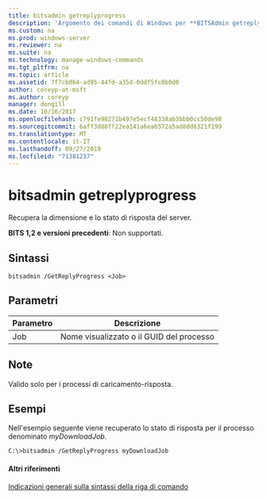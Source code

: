 ```yaml
---
title: bitsadmin getreplyprogress
description: 'Argomento dei comandi di Windows per **BITSAdmin getreplyprogress** : recupera le dimensioni e lo stato della risposta del server.'
ms.custom: na
ms.prod: windows-server
ms.reviewer: na
ms.suite: na
ms.technology: manage-windows-commands
ms.tgt_pltfrm: na
ms.topic: article
ms.assetid: 7f7cb0b4-ad95-44fd-a35d-0ddf5fc0b0d0
author: coreyp-at-msft
ms.author: coreyp
manager: dongill
ms.date: 10/16/2017
ms.openlocfilehash: c791fe98271b497e5ecf48338ab3bbb0cc50de98
ms.sourcegitcommit: 6aff3d88ff22ea141a6ea6572a5ad8dd6321f199
ms.translationtype: MT
ms.contentlocale: it-IT
ms.lasthandoff: 09/27/2019
ms.locfileid: "71381237"
---
```

# <a name="bitsadmin-getreplyprogress"></a>bitsadmin getreplyprogress

Recupera la dimensione e lo stato di risposta del server.

**BITS 1,2 e versioni precedenti**: Non supportati.

## <a name="syntax"></a>Sintassi

```
bitsadmin /GetReplyProgress <Job>
```

## <a name="parameters"></a>Parametri

|Parametro|Descrizione|
|---------|-----------|
|Job|Nome visualizzato o il GUID del processo|

## <a name="remarks"></a>Note

Valido solo per i processi di caricamento-risposta.

## <a name="BKMK_examples"></a>Esempi

Nell'esempio seguente viene recuperato lo stato di risposta per il processo denominato *myDownloadJob*.
```
C:\>bitsadmin /GetReplyProgress myDownloadJob
```

#### <a name="additional-references"></a>Altri riferimenti

[Indicazioni generali sulla sintassi della riga di comando](command-line-syntax-key.md)